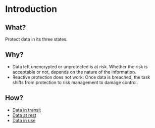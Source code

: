 # Introduction

## What?

Protect data in its three states.

## Why?

* Data left unencrypted or unprotected is at risk. Whether the risk is acceptable or not, depends on
the nature of the information.
* Reactive protection does not work: Once data is breached, the task shifts from protection to risk management to 
damage control.

## How?

* [Data in transit](transit.md)
* [Data at rest](rest.md)
* [Data in use](use.md)

